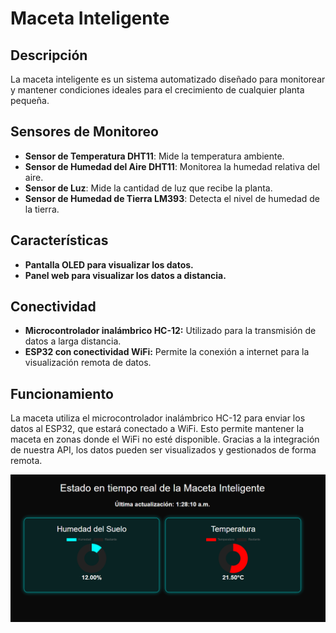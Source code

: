 # Maceta Inteligente

## Descripción
La maceta inteligente es un sistema automatizado diseñado para monitorear y mantener condiciones ideales para el crecimiento de cualquier planta pequeña.

## Sensores de Monitoreo

- **Sensor de Temperatura DHT11**: Mide la temperatura ambiente.
- **Sensor de Humedad del Aire DHT11**: Monitorea la humedad relativa del aire.
- **Sensor de Luz**: Mide la cantidad de luz que recibe la planta.
- **Sensor de Humedad de Tierra LM393**: Detecta el nivel de humedad de la tierra.

## Características
- **Pantalla OLED para visualizar los datos.**
- **Panel web para visualizar los datos a distancia.**

## Conectividad
- **Microcontrolador inalámbrico HC-12:** Utilizado para la transmisión de datos a larga distancia.
- **ESP32 con conectividad WiFi:** Permite la conexión a internet para la visualización remota de datos.

## Funcionamiento
La maceta utiliza el microcontrolador inalámbrico HC-12 para enviar los datos al ESP32, que estará conectado a WiFi. Esto permite mantener la maceta en zonas donde el WiFi no esté disponible. Gracias a la integración de nuestra API, los datos pueden ser visualizados y gestionados de forma remota.

![Panel de control](img/maseta_interfaz.png)






